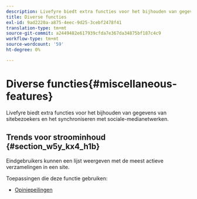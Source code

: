 ```yaml
---
description: Livefyre biedt extra functies voor het bijhouden van gegevens van sitebezoekers en het synchroniseren met sociale-medianetwerken.
title: Diverse functies
exl-id: 9ad2220a-a875-4eec-9d25-3cebf2478f41
translation-type: tm+mt
source-git-commit: a2449482e617939cfda7e367da34875bf187c4c9
workflow-type: tm+mt
source-wordcount: '59'
ht-degree: 0%

---
```


# Diverse functies{#miscellaneous-features}

Livefyre biedt extra functies voor het bijhouden van gegevens van sitebezoekers en het synchroniseren met sociale-medianetwerken.

## Trends voor stroominhoud {#section_w5y_kx4_h1b}

Eindgebruikers kunnen een lijst weergeven met de meest actieve verzamelingen in een site.

Toepassingen die deze functie gebruiken:

* [Opiniepeilingen](../c-about-apps/c-polls-app/c-polls-app.md#c_polls_app)
